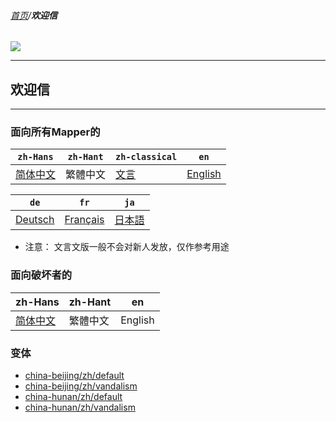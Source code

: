 ###### [首页](../../README.md)/**欢迎信**

![](https://osmchina.oss-accelerate.aliyuncs.com/static/probe.homepage.pages.welcome.welcome_letter.jpg)

<hr/>

## 欢迎信

<hr/>

### 面向所有Mapper的

| `zh-Hans` | `zh-Hant` | `zh-classical` | `en` |
| ---- | ---- | ---- | ---- |
| [简体中文](/default/zh-Hans.md) | 繁體中文 | [文言](/default/zh-classical.md) | [English](/default/en.md) |

| `de` | `fr` | `ja` |
| ---- | ---- | ---- |
| [Deutsch](/default/de.md) | [Français](/default/fr.md) | [日本語](/default/ja.md) |

* 注意： 文言文版一般不会对新人发放，仅作参考用途

### 面向破坏者的

| zh-Hans | zh-Hant | en |
| ---- | ---- | ---- |
| [简体中文](/vandalism/zh-Hans.md) | 繁體中文 | English |

### 变体

* [china-beijing/zh/default](https://github.com/osmbe/osm-welcome-tool/blob/2.x/templates/messages/china-beijing/zh/default.md)
* [china-beijing/zh/vandalism](https://github.com/osmbe/osm-welcome-tool/blob/2.x/templates/messages/china-beijing/zh/vandalism.md)
* [china-hunan/zh/default](https://github.com/osmbe/osm-welcome-tool/blob/2.x/templates/messages/china-hunan/zh/default.md)
* [china-hunan/zh/vandalism](https://github.com/osmbe/osm-welcome-tool/blob/2.x/templates/messages/china-hunan/zh/vandalism.md)


